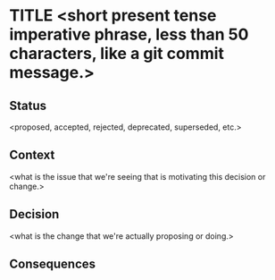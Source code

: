 # TITLE <short present tense imperative phrase, less than 50 characters, like a git commit message.>

## Status

<proposed, accepted, rejected, deprecated, superseded, etc.>

## Context

<what is the issue that we're seeing that is motivating this decision or change.>

## Decision

<what is the change that we're actually proposing or doing.>

## Consequences

<what becomes easier or more difficult to do because of this change.>
